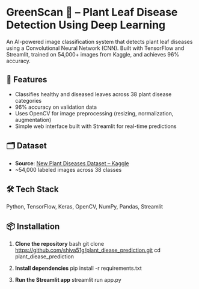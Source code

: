 # GreenScan 🌿 – Plant Leaf Disease Detection Using Deep Learning

An AI-powered image classification system that detects plant leaf diseases using a Convolutional Neural Network (CNN). Built with TensorFlow and Streamlit, trained on 54,000+ images from Kaggle, and achieves 96% accuracy.

## 🚀 Features
- Classifies healthy and diseased leaves across 38 plant disease categories
- 96% accuracy on validation data
- Uses OpenCV for image preprocessing (resizing, normalization, augmentation)
- Simple web interface built with Streamlit for real-time predictions

## 🗂 Dataset
- **Source**: [New Plant Diseases Dataset – Kaggle](https://www.kaggle.com/datasets/vipoooool/new-plant-diseases-dataset)
- ~54,000 labeled images across 38 classes

## 🛠 Tech Stack
Python, TensorFlow, Keras, OpenCV, NumPy, Pandas, Streamlit

## 📦 Installation

1. **Clone the repository**
bash
git clone https://github.com/shiva51g/plant_diease_prediction.git
cd plant_diease_prediction

2. **Install dependencies**
pip install -r requirements.txt

3. **Run the Streamlit app**
streamlit run app.py
   


